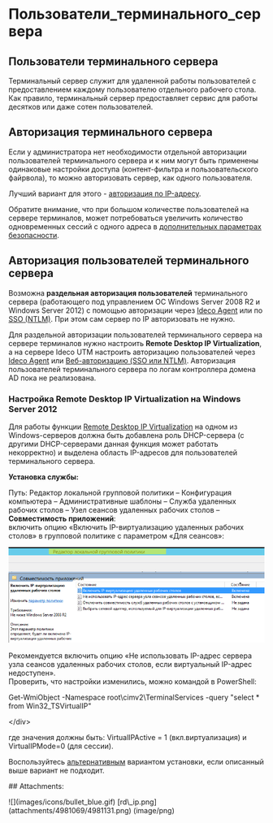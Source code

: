 # Пользователи\_терминального\_сервера

## Пользователи терминального сервера

Терминальный сервер служит для удаленной работы пользователей с предоставлением каждому пользователю отдельного рабочего стола. Как правило, терминальный сервер предоставляет сервис для работы десятков или даже сотен пользователей.

## Авторизация терминального сервера

Если у администратора нет необходимости отдельной авторизации пользователей терминального сервера и к ним могут быть применены одинаковые настройки доступа \(контент-фильтра и пользовательского файрвола\), то можно авторизовать сервер, как одного пользователя.

Лучший вариант для этого - [авторизация по IP-адресу](https://github.com/ideco-team/docsUTM/tree/54be5c28981601375569bdca6ef75ead87808b16/Авторизация_по_IP-адресу/README.md).

Обратите внимание, что при большом количестве пользователей на сервере терминалов, может потребоваться увеличить количество одновременных сессий с одного адреса в [дополнительных параметрах безопасности](https://github.com/ideco-team/docsUTM/tree/54be5c28981601375569bdca6ef75ead87808b16/ICS/Дополнительно/README.md).

## Авторизация пользователей терминального сервера

Возможна **раздельная авторизация пользователей** терминального сервера \(работающего под управлением ОС Windows Server 2008 R2 и Windows Server 2012\) с помощью авторизации через [Ideco Agent](https://github.com/ideco-team/docsUTM/tree/54be5c28981601375569bdca6ef75ead87808b16/Авторизация_через_Ideco_Agent/README.md) или по [SSO \(NTLM\)](https://github.com/ideco-team/docsUTM/tree/54be5c28981601375569bdca6ef75ead87808b16/Single_Sign-On_аутентификация_через_Active_Directory/README.md). При этом сам сервер по IP авторизовать не нужно.

Для раздельной авторизации пользователей терминального сервера на сервере терминалов нужно настроить **Remote Desktop IP Virtualization**, а на сервере Ideco UTM настроить авторизацию пользователей через [Ideco Agent](https://github.com/ideco-team/docsUTM/tree/54be5c28981601375569bdca6ef75ead87808b16/Авторизация_через_Ideco_Agent/README.md) или [Веб-авторизацию \(SSO или NTLM\)](https://github.com/ideco-team/docsUTM/tree/54be5c28981601375569bdca6ef75ead87808b16/Авторизация_пользователей/README.md). Авторизация пользователей терминального сервера по логам контроллера домена AD пока не реализована.

### Настройка Remote Desktop IP Virtualization на Windows Server 2012

Для работы функции [Remote Desktop IP Virtualization](https://cloudblogs.microsoft.com/enterprisemobility/2009/07/10/configuring-remote-desktop-ip-virtualization-part-1/) на одном из Windows-серверов должна быть добавлена роль DHCP-сервера \(с другими DHCP-серверами данная функция может работать некорректно\) и выделена область IP-адресов для пользователей терминального сервера.

**Установка службы:**

Путь: Редактор локальной групповой политики – Конфигурация компьютера – Административные шаблоны – Служба удаленных рабочих столов – Узел сеансов удаленных рабочих столов – **Совместимость приложений**:  
включить опцию «Включить IP-виртуализацию удаленных рабочих столов» в групповой политике с параметром «Для сеансов»:

![](.gitbook/assets/4981131.png)

Рекомендуется включить опцию «Не использовать IP-адрес сервера узла сеансов удаленных рабочих столов, если виртуальный IP-адрес недоступен».  
Проверить, что настройки изменились, можно командой в PowerShell:

 Get-WmiObject -Namespace root\cimv2\TerminalServices -query "select \* from Win32\_TSVirtualIP"

&lt;/div&gt;

где значения должны быть: VirtualIPActive = 1 \(вкл.виртуализация\) и VirtualIPMode=0 \(для сессии\).

Воспользуйтесь [альтернативным](http://social.technet.microsoft.com/wiki/ru-ru/contents/articles/22770.windows-server-2012-r2-ip.aspx) вариантом установки, если описанный выше вариант не подходит.

 \#\# Attachments:

 !\[\]\(images/icons/bullet\_blue.gif\) \[rd\\_ip.png\]\(attachments/4981069/4981131.png\) \(image/png\)

